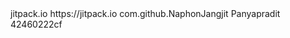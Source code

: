 <repositories>
        <repository>
            <id>jitpack.io</id>
            <url>https://jitpack.io</url>
        </repository>
</repositories>

<dependencies>
  <dependency>
     <groupId>com.github.NaphonJangjit</groupId>
     <artifactId>Panyapradit</artifactId>
     <version>42460222cf</version>
  </dependency>
</dependencies>
